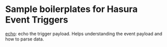 # Sample boilerplates for Hasura Event Triggers

[echo](echo/): echo the trigger payload.
Helps understanding the event payload and how to parse data.